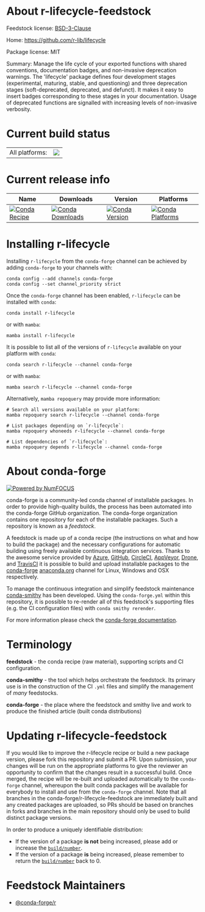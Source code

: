 About r-lifecycle-feedstock
===========================

Feedstock license: [BSD-3-Clause](https://github.com/conda-forge/r-lifecycle-feedstock/blob/main/LICENSE.txt)

Home: https://github.com/r-lib/lifecycle

Package license: MIT

Summary: Manage the life cycle of your exported functions with shared conventions, documentation badges, and non-invasive deprecation warnings. The 'lifecycle' package defines four development stages (experimental, maturing, stable, and questioning) and three deprecation stages (soft-deprecated, deprecated, and defunct). It makes it easy to insert badges corresponding to these stages in your documentation. Usage of deprecated functions are signalled with increasing levels of non-invasive verbosity.

Current build status
====================


<table><tr><td>All platforms:</td>
    <td>
      <a href="https://dev.azure.com/conda-forge/feedstock-builds/_build/latest?definitionId=7881&branchName=main">
        <img src="https://dev.azure.com/conda-forge/feedstock-builds/_apis/build/status/r-lifecycle-feedstock?branchName=main">
      </a>
    </td>
  </tr>
</table>

Current release info
====================

| Name | Downloads | Version | Platforms |
| --- | --- | --- | --- |
| [![Conda Recipe](https://img.shields.io/badge/recipe-r--lifecycle-green.svg)](https://anaconda.org/conda-forge/r-lifecycle) | [![Conda Downloads](https://img.shields.io/conda/dn/conda-forge/r-lifecycle.svg)](https://anaconda.org/conda-forge/r-lifecycle) | [![Conda Version](https://img.shields.io/conda/vn/conda-forge/r-lifecycle.svg)](https://anaconda.org/conda-forge/r-lifecycle) | [![Conda Platforms](https://img.shields.io/conda/pn/conda-forge/r-lifecycle.svg)](https://anaconda.org/conda-forge/r-lifecycle) |

Installing r-lifecycle
======================

Installing `r-lifecycle` from the `conda-forge` channel can be achieved by adding `conda-forge` to your channels with:

```
conda config --add channels conda-forge
conda config --set channel_priority strict
```

Once the `conda-forge` channel has been enabled, `r-lifecycle` can be installed with `conda`:

```
conda install r-lifecycle
```

or with `mamba`:

```
mamba install r-lifecycle
```

It is possible to list all of the versions of `r-lifecycle` available on your platform with `conda`:

```
conda search r-lifecycle --channel conda-forge
```

or with `mamba`:

```
mamba search r-lifecycle --channel conda-forge
```

Alternatively, `mamba repoquery` may provide more information:

```
# Search all versions available on your platform:
mamba repoquery search r-lifecycle --channel conda-forge

# List packages depending on `r-lifecycle`:
mamba repoquery whoneeds r-lifecycle --channel conda-forge

# List dependencies of `r-lifecycle`:
mamba repoquery depends r-lifecycle --channel conda-forge
```


About conda-forge
=================

[![Powered by
NumFOCUS](https://img.shields.io/badge/powered%20by-NumFOCUS-orange.svg?style=flat&colorA=E1523D&colorB=007D8A)](https://numfocus.org)

conda-forge is a community-led conda channel of installable packages.
In order to provide high-quality builds, the process has been automated into the
conda-forge GitHub organization. The conda-forge organization contains one repository
for each of the installable packages. Such a repository is known as a *feedstock*.

A feedstock is made up of a conda recipe (the instructions on what and how to build
the package) and the necessary configurations for automatic building using freely
available continuous integration services. Thanks to the awesome service provided by
[Azure](https://azure.microsoft.com/en-us/services/devops/), [GitHub](https://github.com/),
[CircleCI](https://circleci.com/), [AppVeyor](https://www.appveyor.com/),
[Drone](https://cloud.drone.io/welcome), and [TravisCI](https://travis-ci.com/)
it is possible to build and upload installable packages to the
[conda-forge](https://anaconda.org/conda-forge) [anaconda.org](https://anaconda.org/)
channel for Linux, Windows and OSX respectively.

To manage the continuous integration and simplify feedstock maintenance
[conda-smithy](https://github.com/conda-forge/conda-smithy) has been developed.
Using the ``conda-forge.yml`` within this repository, it is possible to re-render all of
this feedstock's supporting files (e.g. the CI configuration files) with ``conda smithy rerender``.

For more information please check the [conda-forge documentation](https://conda-forge.org/docs/).

Terminology
===========

**feedstock** - the conda recipe (raw material), supporting scripts and CI configuration.

**conda-smithy** - the tool which helps orchestrate the feedstock.
                   Its primary use is in the construction of the CI ``.yml`` files
                   and simplify the management of *many* feedstocks.

**conda-forge** - the place where the feedstock and smithy live and work to
                  produce the finished article (built conda distributions)


Updating r-lifecycle-feedstock
==============================

If you would like to improve the r-lifecycle recipe or build a new
package version, please fork this repository and submit a PR. Upon submission,
your changes will be run on the appropriate platforms to give the reviewer an
opportunity to confirm that the changes result in a successful build. Once
merged, the recipe will be re-built and uploaded automatically to the
`conda-forge` channel, whereupon the built conda packages will be available for
everybody to install and use from the `conda-forge` channel.
Note that all branches in the conda-forge/r-lifecycle-feedstock are
immediately built and any created packages are uploaded, so PRs should be based
on branches in forks and branches in the main repository should only be used to
build distinct package versions.

In order to produce a uniquely identifiable distribution:
 * If the version of a package **is not** being increased, please add or increase
   the [``build/number``](https://docs.conda.io/projects/conda-build/en/latest/resources/define-metadata.html#build-number-and-string).
 * If the version of a package **is** being increased, please remember to return
   the [``build/number``](https://docs.conda.io/projects/conda-build/en/latest/resources/define-metadata.html#build-number-and-string)
   back to 0.

Feedstock Maintainers
=====================

* [@conda-forge/r](https://github.com/conda-forge/r/)

